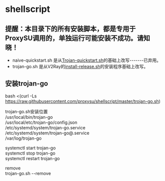 # shellscript  

## 提醒：本目录下的所有安装脚本，都是专用于ProxySU调用的，单独运行可能安装不成功。请知晓！

* naive-quickstart.sh 是从[Trojan-quickstart.sh](https://github.com/trojan-gfw/trojan-quickstart)的基础上改写-------已弃用。  
* trojan-go.sh 是从V2Ray的[install-release.sh](https://raw.githubusercontent.com/v2fly/fhs-install-v2ray/master/install-release.sh)的安装程序基础上改写。 

## 安装trojan-go
bash <(curl -Ls https://raw.githubusercontent.com/proxysu/shellscript/master/trojan-go.sh)

trojan-go.sh安装位置  
 /usr/local/bin/trojan-go  
 /usr/local/etc/trojan-go/config.json  
 /etc/systemd/system/trojan-go.service  
 /etc/systemd/system/trojan-go@.service  
 /var/log/trojan-go  

systemctl start trojan-go  
systemctl stop trojan-go  
systemctl restart trojan-go  

remove  
trojan-go.sh --remove  
